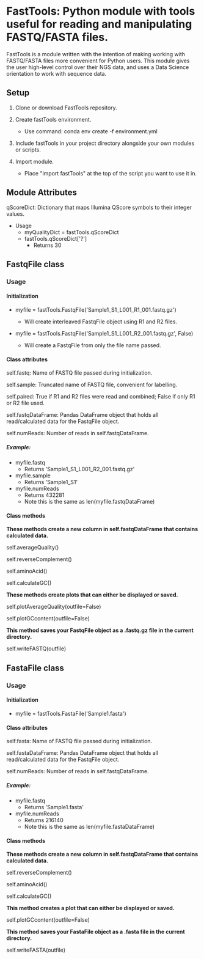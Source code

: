 # FastTools: Python module with tools useful for reading and manipulating FASTQ/FASTA files.

FastTools is a module written with the intention of making working with FASTQ/FASTA files more convenient for Python users.
This module gives the user high-level control over their NGS data, and uses a Data Science orientation to work with sequence
data.

## Setup
1. Clone or download FastTools repository.

2. Create fastTools environment.
     * Use command: conda env create -f environment.yml

3. Include fastTools in your project directory alongside your own modules or scripts.

4. Import module.
     * Place "import fastTools" at the top of the script you want to use it in.

## Module Attributes
qScoreDict: Dictionary that maps Illumina QScore symbols to their integer values.  
* Usage
  * myQualityDict = fastTools.qScoreDict
  * fastTools.qScoreDict['?']
    * Returns 30

## FastqFile class
### Usage
#### Initialization
  * myfile = fastTools.FastqFile('Sample1_S1_L001_R1_001.fastq.gz')
    * Will create interleaved FastqFile object using R1 and R2 files.
    
  * myfile = fastTools.FastqFile('Sample1_S1_L001_R2_001.fastq.gz', False)
    * Will create a FastqFile from only the file name passed.
  
#### Class attributes
self.fastq: Name of FASTQ file passed during initialization.

self.sample: Truncated name of FASTQ file, convenient for labelling.

self.paired: True if R1 and R2 files were read and combined; False if only R1 or R2 file used.

self.fastqDataFrame: Pandas DataFrame object that holds all read/calculated data for the FastqFile object.

self.numReads: Number of reads in self.fastqDataFrame.

##### Example:
* myfile.fastq
  * Returns 'Sample1_S1_L001_R2_001.fastq.gz'
* myfile.sample
  * Returns 'Sample1_S1'
* myfile.numReads
  * Returns 432281
  * Note this is the same as len(myfile.fastqDataFrame)
  
#### Class methods
**These methods create a new column in self.fastqDataFrame that contains calculated data.**  

self.averageQuality()

self.reverseComplement()

self.aminoAcid()

self.calculateGC()

**These methods create plots that can either be displayed or saved.**  

self.plotAverageQuality(outfile=False)

self.plotGCcontent(outfile=False)

**This method saves your FastqFile object as a .fastq.gz file in the current directory.**  

self.writeFASTQ(outfile)

## FastaFile class
### Usage
#### Initialization  
  * myfile = fastTools.FastaFile('Sample1.fasta')
  
#### Class attributes
self.fasta: Name of FASTQ file passed during initialization.

self.fastaDataFrame: Pandas DataFrame object that holds all read/calculated data for the FastqFile object.

self.numReads: Number of reads in self.fastqDataFrame.

##### Example:
* myfile.fastq
  * Returns 'Sample1.fasta'
* myfile.numReads
  * Returns 216140
  * Note this is the same as len(myfile.fastaDataFrame)
  
#### Class methods
**These methods create a new column in self.fastqDataFrame that contains calculated data.**

self.reverseComplement()

self.aminoAcid()

self.calculateGC()

**This method creates a plot that can either be displayed or saved.**

self.plotGCcontent(outfile=False)

**This method saves your FastaFile object as a .fasta file in the current directory.**

self.writeFASTA(outfile)
